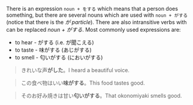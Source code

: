 There is an expression `noun + をする` which means that a person does something, but there are several nouns which are used with `noun + がする` (notice that there is the *が particle*). There are also intransitive verbs with can be replaced *noun + がする*.
Most commonly used expressions are:
- to hear - がする (i.e. が聞こえる)
- to taste - 味がする (あじがする)
- to smell - 匂いがする (においがする)
>きれいな声**がした**。I heard a beautiful voice.

>この食べ物はいい**味がする**。This food tastes good.

>そのお好み焼きは甘い**匂いがする**。That okonomiyaki smells good.